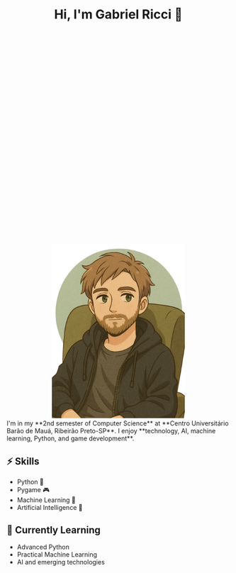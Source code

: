 <div align="center">

<h1 style="margin-bottom: 500px;">Hi, I'm Gabriel Ricci 👋</h1>
<img src="avatar_image.png" alt="avatar_image" width="300"/>

</div>
I'm in my **2nd semester of Computer Science** at **Centro Universitário Barão de Mauá, Ribeirão Preto-SP**.  
I enjoy **technology, AI, machine learning, Python, and game development**.

## ⚡ Skills
- Python 🐍
- Pygame 🎮
- Machine Learning 🤖
- Artificial Intelligence 🧠

## 🌱 Currently Learning
- Advanced Python
- Practical Machine Learning
- AI and emerging technologies
